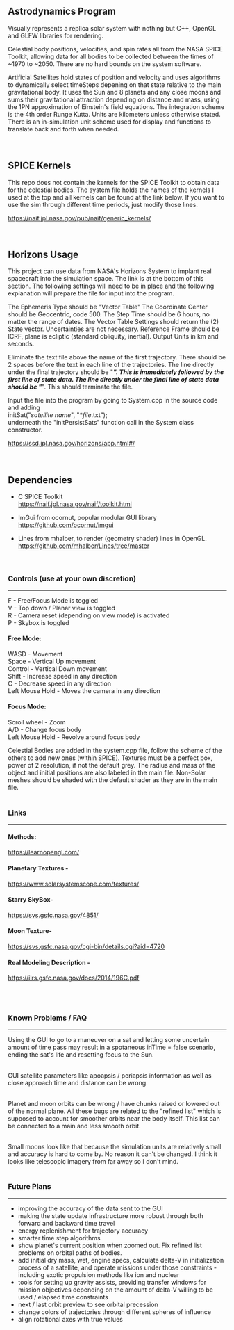 ## Astrodynamics Program

Visually represents a replica solar system with nothing but C++, OpenGL and GLFW libraries for rendering.

Celestial body positions, velocities, and spin rates all from the NASA SPICE Toolkit, allowing data for all
bodies to be collected between the times of ~1970 to ~2050. There are no hard bounds on the system software.

Artificial Satellites hold states of position and velocity and uses algorithms to dynamically select timeSteps
depening on that state relative to the main gravitational body. It uses the Sun and 8 planets and any close moons
and sums their gravitational attraction depending on distance and mass, using the 1PN approximation of Einstein's
field equations. The integration scheme is the 4th order Runge Kutta. Units are kilometers unless otherwise 
stated. There is an in-simulation unit scheme used for display and functions to translate back and forth when
needed.<br><br><br>


## SPICE Kernels

This repo does not contain the kernels for the SPICE Toolkit to obtain data for the celestial bodies. The 
system file holds the names of the kernels I used at the top and all kernels can be found at the link below. If 
you want to use the sim through different time periods, just modify those lines.

https://naif.jpl.nasa.gov/pub/naif/generic_kernels/<br><br><br>

## Horizons Usage

This project can use data from NASA's Horizons System to implant real spacecraft into the simulation space. The
link is at the bottom of this section. The following settings will need to be in place and the following explanation
will prepare the file for input into the program. 

The Ephemeris Type should be "Vector Table"
The Coordinate Center should be Geocentric, code 500.
The Step Time should be 6 hours, no matter the range of dates.
The Vector Table Settings should return the (2) State vector. Uncertainties are not necessary.
Reference Frame should be ICRF, plane is ecliptic (standard obliquity, inertial).
Output Units in km and seconds.

Eliminate the text file above the name of the first trajectory. There should be 2 spaces before the text in each line
of the trajectories. The line directly under the final trajectory should be "***". This is immediately followed by the first
line of state data. The line directly under the final line of state data should be "***". This should terminate the file.

Input the file into the program by going to System.cpp in the source code and adding<br>
initSat("*satellite name*", "**file*.txt");<br>
underneath the "initPersistSats" function call in the System class constructor.

https://ssd.jpl.nasa.gov/horizons/app.html#/<br><br><br>

## Dependencies

- C SPICE Toolkit<br>
https://naif.jpl.nasa.gov/naif/toolkit.html <br>

- ImGui from ocornut, popular modular GUI library<br>
https://github.com/ocornut/imgui <br>

- Lines from mhalber, to render (geometry shader) lines in OpenGL.<br>
https://github.com/mhalber/Lines/tree/master <br><br><br>


### Controls (use at your own discretion)
---
F - Free/Focus Mode is toggled<br>
V - Top down / Planar view is toggled<br>
R - Camera reset (depending on view mode) is activated<br>
P - Skybox is toggled<br>

#### Free Mode:
WASD - Movement<br>
Space - Vertical Up movement<br>
Control - Vertical Down movement<br>
Shift - Increase speed in any direction<br>
C - Decrease speed in any direction<br>
Left Mouse Hold - Moves the camera in any direction<br>

#### Focus Mode:
Scroll wheel - Zoom <br>
A/D - Change focus body<br>
Left Mouse Hold - Revolve around focus body<br>

Celestial Bodies are added in the system.cpp file, follow the scheme of the others to add new ones (within SPICE).
Textures must be a perfect box, power of 2 resolution, if not the default grey. The radius and mass of the object
and initial positions are also labeled in the main file.
Non-Solar meshes should be shaded with the default shader as they are in the main file.<br><br>

### Links
---

#### Methods:
https://learnopengl.com/
#### Planetary Textures -
https://www.solarsystemscope.com/textures/
#### Starry SkyBox-
https://svs.gsfc.nasa.gov/4851/
#### Moon Texture-
https://svs.gsfc.nasa.gov/cgi-bin/details.cgi?aid=4720
#### Real Modeling Description - 
https://ilrs.gsfc.nasa.gov/docs/2014/196C.pdf<br><br><br><br>


### Known Problems / FAQ
---

Using the GUI to go to a maneuver on a sat and letting some uncertain amount of time pass may result
in a spotaneous inTime = false scenario, ending the sat's life and resetting focus to the Sun.<br><br>

GUI satellite parameters like apoapsis / periapsis information as well as close approach time and distance
can be wrong. <br><br>

Planet and moon orbits can be wrong / have chunks raised or lowered out of the normal plane. All these bugs
are related to the "refined list" which is supposed to account for smoother orbits near the body itself.
This list can be connected to a main and less smooth orbit.<br><br>

Small moons look like that because the simulation units are relatively small and accuracy is hard to come by. No
reason it can't be changed. I think it looks like telescopic imagery from far away so I don't mind.<br><br>


### Future Plans
---

- improving the accuracy of the data sent to the GUI
- making the state update infrastructure more robust through both forward and backward time travel
- energy replenishment for trajectory accuracy
- smarter time step algorithms
- show planet's current position when zoomed out. Fix refined list problems on orbital paths of bodies.
- add initial dry mass, wet, engine specs, calculate delta-V in initialization process of a satellite, and operate missions under those constraints - including exotic propulsion methods like ion and nuclear
- tools for setting up gravity assists, providing transfer windows for mission objectives depending on the amount of delta-V willing to be used / elapsed time constraints 
- next / last orbit preview to see orbital precession
- change colors of trajectories through different spheres of influence
- align rotational axes with true values



